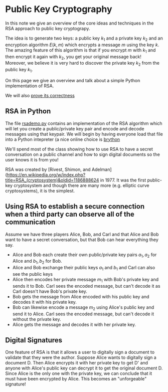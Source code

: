 # Public Key Cryptography
In this note we give an overview of the core ideas and techniques in the RSA approach to public key cryptograpy.

The idea is to generate two keys: a public key $k_1$ and a private key $k_2$ and an encryption algorithm $E(k,m)$
which encrypts a message $m$ using the key $k$. The amazing feature of this algorithm is that if you encrypt $m$ with $k_1$ and then encrypt it again with $k_2$, you get your original message back! Moreover, we believe it is
very hard to discover the private key $k_2$ from the public key $k_1$.

On this page we give an overview and talk about a simple Python implementation of RSA.

We will also [prove its correctness](correctness.md)

## RSA in Python
The file [rsademo.py](rsademo.py) contains an implementation of the RSA algorithm which will let you create a public/private key pair and encode and decode messages using that keypair. We will begin by having everyone
load that file into a Python intepreter (a nice online choice is [brython](https://brython.info/tests/editor.html?lang=en)

We'll spend most of the class showing how to use RSA to have a secret conversation on a public channel and how
to sign digital documents so the user knows it is from you!

RSA was created by [Rivest, Shimon, and Adelman](https://en.wikipedia.org/w/index.php?title=RSA_(cryptosystem)&oldid=1186888624 in 1977. It was the first public-key cryptosystem and though there are many more (e.g. elliptic curve cryptosystems), it is the simplest.

## Using RSA to establish a secure connection when a third party can observe all of the communication
Assume we have three players Alice, Bob, and Carl and that Alice and Bob want to have a secret conversation,
but that Bob can hear everything they say.

* Alice and Bob each create their own public/private key pairs $a_1,a_2$ for Alice and $b_1,b_2$ for Bob.
* Alice and Bob exchange their public keys $a_1$ and $b_1$ and Carl can also see the public keys
* Alice then encodes her private message $m_1$ with Bob's private key and sends it to Bob. Carl sees the encoded message, but can't decode it as Carl doesn't have Bob's private key.
* Bob gets the message from Alice encoded with his public key and decodes it with his private key.
* Bob can likewise encode a message $m_2$ using Alice's public key and send it to Alice. Carl sees the encoded message, but can't decode it without the private key.
* Alice gets the message and decodes it with her private key.

## Digital Signatures
One feature of RSA is that it allows a user to digitally sign a document to validate that they were the author.
Suppose Alice wants to digitally sign a document D.  Then Alice encrypts it with her private key to get D' and
anyone with Alice's public key can decrypt it to get the original document D.  Since Alice is the only one with
the private key, we can conclude that it must have been encrypted by Alice.   This becomes an "unforgeable" signature!



